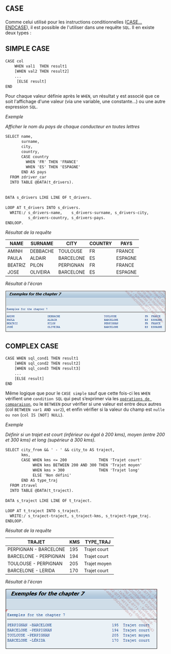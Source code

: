 # **`CASE`**

Comme celui utilisé pour les instructions conditionnelles ([CASE... ENDCASE](../02_Conditions/11_case_endcase.md)), il est possible de l'utiliser dans une requête `SQL`. Il en existe deux types :

## **SIMPLE CASE**

```JS
CASE col
    WHEN val1  THEN result1
    [WHEN val2 THEN result2]
    ...
     [ELSE result]
END
```

Pour chaque valeur définie après le `WHEN`, un résultat y est associé que ce soit l'affichage d'une valeur (via une variable, une constante...) ou une autre expression `SQL`.

_Exemple_

_Afficher le nom du pays de chaque conducteur en toutes lettres_

```JS
SELECT name,
       surname,
       city,
       country,
       CASE country
         WHEN 'FR' THEN 'FRANCE'
         WHEN 'ES' THEN 'ESPAGNE'
       END AS pays
  FROM zdriver_car
  INTO TABLE @DATA(t_drivers).


DATA s_drivers LIKE LINE OF t_drivers.

LOOP AT t_drivers INTO s_drivers.
  WRITE:/ s_drivers-name,    s_drivers-surname, s_drivers-city,
          s_drivers-country, s_drivers-pays.
ENDLOOP.
```

_Résultat de la requête_

| **NAME** | **SURNAME** | **CITY**  | **COUNTRY** | **PAYS** |
| -------- | ----------- | --------- | ----------- | -------- |
| AMINH    | DEBBACHE    | TOULOUSE  | FR          | FRANCE   |
| PAULA    | ALDAIR      | BARCELONE | ES          | ESPAGNE  |
| BEATRIZ  | PILON       | PERPIGNAN | FR          | FRANCE   |
| JOSE     | OLIVEIRA    | BARCELONE | ES          | ESPAGNE  |

_Résultat à l'écran_

![](../00_Ressources/09_17_01.png)

## **COMPLEX CASE**

```JS
CASE WHEN sql_cond1 THEN result1
    [WHEN sql_cond2 THEN result2]
    [WHEN sql_cond3 THEN result3]
    ...
    [ELSE result]
END
```

Même logique que pour le `CASE simple` sauf que cette fois-ci les `WHEN` vérifient une `condition SQL` qui peut s’exprimer via les [`opérations de comparaison`](../99_Help/03_OPERATORS.md), ou le `BETWEEN` pour vérifier si une valeur est entre deux autres (col `BETWEEN var1 AND var2`), et enfin vérifier si la valeur du champ est `nulle ou non` (`col IS [NOT] NULL`).

_Exemple_

_Définir si un trajet est court (inférieur ou égal à 200 kms), moyen (entre 200 et 300 kms) et long (supérieur à 300 kms)._

```JS
SELECT city_from && ' - ' && city_to AS traject,
       kms,
       CASE WHEN kms <= 200              THEN 'Trajet court'
            WHEN kms BETWEEN 200 AND 300 THEN 'Trajet moyen'
            WHEN kms > 300               THEN 'Trajet long'
            ELSE 'Non défini'
       END AS type_traj
  FROM ztravel
  INTO TABLE @DATA(t_traject).

DATA s_traject LIKE LINE OF t_traject.

LOOP AT t_traject INTO s_traject.
  WRITE:/ s_traject-traject, s_traject-kms, s_traject-type_traj.
ENDLOOP.
```

_Résultat de la requête_

| **TRAJET**            | **KMS** | **TYPE_TRAJ** |
| --------------------- | ------- | ------------- |
| PERPIGNAN - BARCELONE | 195     | Trajet court  |
| BARCELONE - PERPIGNAN | 194     | Trajet court  |
| TOULOUSE - PERPIGNAN  | 205     | Trajet moyen  |
| BARCELONE - LERIDA    | 170     | Trajet court  |

_Résultat à l'écran_

![](../00_Ressources/09_17_02.png)
